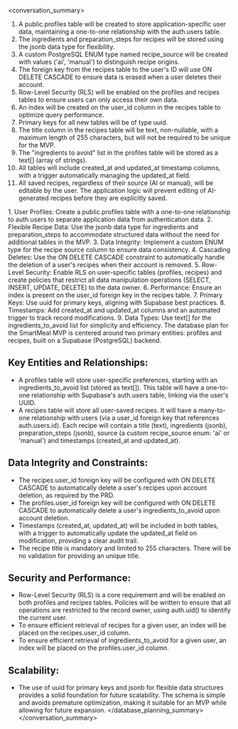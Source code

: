 <conversation_summary>
<decisions>
1. A public.profiles table will be created to store application-specific user data, maintaining a one-to-one relationship with the auth.users table.
2. The ingredients and preparation_steps for recipes will be stored using the jsonb data type for flexibility.
3. A custom PostgreSQL ENUM type named recipe_source will be created with values ('ai', 'manual') to distinguish recipe origins.
4. The foreign key from the recipes table to the user's ID will use ON DELETE CASCADE to ensure data is erased when a user deletes their account.
5. Row-Level Security (RLS) will be enabled on the profiles and recipes tables to ensure users can only access their own data.
6. An index will be created on the user_id column in the recipes table to optimize query performance.
7. Primary keys for all new tables will be of type uuid.
8. The title column in the recipes table will be text, non-nullable, with a maximum length of 255 characters, but will not be required to be unique for the MVP.
9. The "ingredients to avoid" list in the profiles table will be stored as a text[] (array of strings).
10. All tables will include created_at and updated_at timestamp columns, with a trigger automatically managing the updated_at field.
11. All saved recipes, regardless of their source (AI or manual), will be editable by the user. The application logic will prevent editing of AI-generated recipes before they are explicitly saved.
</decisions>
<matched_recommendations>
1. User Profiles: Create a public.profiles table with a one-to-one relationship to auth.users to separate application data from authentication data.
2. Flexible Recipe Data: Use the jsonb data type for ingredients and preparation_steps to accommodate structured data without the need for additional tables in the MVP.
3. Data Integrity: Implement a custom ENUM type for the recipe source column to ensure data consistency.
4. Cascading Deletes: Use the ON DELETE CASCADE constraint to automatically handle the deletion of a user's recipes when their account is removed.
5. Row-Level Security: Enable RLS on user-specific tables (profiles, recipes) and create policies that restrict all data manipulation operations (SELECT, INSERT, UPDATE, DELETE) to the data owner.
6. Performance: Ensure an index is present on the user_id foreign key in the recipes table.
7. Primary Keys: Use uuid for primary keys, aligning with Supabase best practices.
8. Timestamps: Add created_at and updated_at columns and an automated trigger to track record modifications.
9. Data Types: Use text[] for the ingredients_to_avoid list for simplicity and efficiency.
</matched_recommendations>
<database_planning_summary>
The database plan for the SmartMeal MVP is centered around two primary entities: profiles and recipes, built on a Supabase (PostgreSQL) backend.

## Key Entities and Relationships:

- A profiles table will store user-specific preferences, starting with an ingredients_to_avoid list (stored as text[]). This table will have a one-to-one relationship with Supabase's auth.users table, linking via the user's UUID.
- A recipes table will store all user-saved recipes. It will have a many-to-one relationship with users (via a user_id foreign key that references auth.users.id). Each recipe will contain a title (text), ingredients (jsonb), preparation_steps (jsonb), source (a custom recipe_source enum: 'ai' or 'manual') and timestamps (created_at and updated_at).

## Data Integrity and Constraints:

- The recipes.user_id foreign key will be configured with ON DELETE CASCADE to automatically delete a user's recipes upon account deletion, as required by the PRD.
- The profiles.user_id foreign key will be configured with ON DELETE CASCADE to automatically delete a user's ingredients_to_avoid upon account deletion.
- Timestamps (created_at, updated_at) will be included in both tables, with a trigger to automatically update the updated_at field on modification, providing a clear audit trail.
- The recipe title is mandatory and limited to 255 characters. There will be no validation for providing an unique title.

## Security and Performance:
- Row-Level Security (RLS) is a core requirement and will be enabled on both profiles and recipes tables. Policies will be written to ensure that all operations are restricted to the record owner, using auth.uid() to identify the current user.
- To ensure efficient retrieval of recipes for a given user, an index will be placed on the recipes.user_id column.
- To ensure efficient retrieval of ingredients_to_avoid for a given user, an index will be placed on the profiles.user_id column.

## Scalability:
- The use of uuid for primary keys and jsonb for flexible data structures provides a solid foundation for future scalability. The schema is simple and avoids premature optimization, making it suitable for an MVP while allowing for future expansion.
</database_planning_summary>
</conversation_summary>